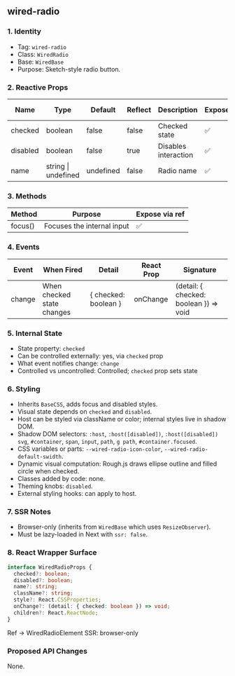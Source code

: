 ## wired-radio

### 1. Identity
- Tag: `wired-radio`
- Class: `WiredRadio`
- Base: `WiredBase`
- Purpose: Sketch-style radio button.

### 2. Reactive Props
| Name | Type | Default | Reflect | Description | Expose | React Name |
|------|------|----------|----------|--------------|---------|-------------|
| checked | boolean | false | false | Checked state | ✅ | checked |
| disabled | boolean | false | true | Disables interaction | ✅ | disabled |
| name | string \| undefined | undefined | false | Radio name | ✅ | name |

### 3. Methods
| Method | Purpose | Expose via ref |
|---------|----------|----------------|
| focus() | Focuses the internal input | ✅ |

### 4. Events
| Event | When Fired | Detail | React Prop | Signature |
|--------|-------------|---------|-------------|------------|
| change | When checked state changes | { checked: boolean } | onChange | (detail: { checked: boolean }) => void |

### 5. Internal State
- State property: `checked`
- Can be controlled externally: yes, via `checked` prop
- What event notifies change: `change`
- Controlled vs uncontrolled: Controlled; `checked` prop sets state

### 6. Styling
- Inherits `BaseCSS`, adds focus and disabled styles.
- Visual state depends on `checked` and `disabled`.
- Host can be styled via className or color; internal styles live in shadow DOM.
- Shadow DOM selectors: `:host`, `:host([disabled])`, `:host([disabled]) svg`, `#container`, `span`, `input`, `path`, `g path`, `#container.focused`.
- CSS variables or parts: `--wired-radio-icon-color`, `--wired-radio-default-swidth`.
- Dynamic visual computation: Rough.js draws ellipse outline and filled circle when checked.
- Classes added by code: none.
- Theming knobs: `disabled`.
- External styling hooks: can apply to host.

### 7. SSR Notes
- Browser-only (inherits from `WiredBase` which uses `ResizeObserver`).
- Must be lazy-loaded in Next with `ssr: false`.

### 8. React Wrapper Surface
```ts
interface WiredRadioProps {
  checked?: boolean;
  disabled?: boolean;
  name?: string;
  className?: string;
  style?: React.CSSProperties;
  onChange?: (detail: { checked: boolean }) => void;
  children?: React.ReactNode;
}
```
Ref → WiredRadioElement
SSR: browser-only

### Proposed API Changes
None.